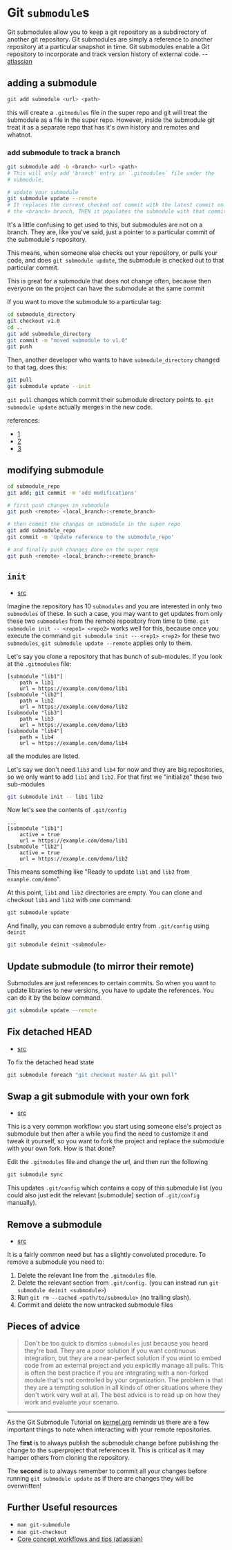 # Git `submodule`s


Git submodules allow you to keep a git repository as a subdirectory of
another git repository. Git submodules are simply a reference to another
repository at a particular snapshot in time. Git submodules enable a Git
repository to incorporate and track version history of external code.
-- [atlassian](https://www.atlassian.com/git/tutorials/git-submodule)


## adding a submodule

```sh
git add submodule <url> <path>
```

this will create a `.gitmodules` file in the super repo and git will
treat the submodule as a file in the super repo. However, inside the
submodule git treat it as a separate repo that has it's own history
and remotes and whatnot.

### add submodule to track a branch

```sh
git submodule add -b <branch> <url> <path>
# This will only add 'branch' entry in `.gitmodules` file under the
# submodule.

# update your submodule
git submodule update --remote
# It replaces the current checked out commit with the latest commit on
# the <branch> branch, THEN it populates the submodule with that commit
```


It's a little confusing to get used to this, but submodules are not on
a branch. They are, like you've said, just a pointer to a particular
commit of the submodule's repository.

This means, when someone else checks out your repository, or pulls your
code, and does `git submodule update`, the submodule is checked out to
that particular commit.

This is great for a submodule that does not change often, because then
everyone on the project can have the submodule at the same commit


If you want to move the submodule to a particular tag:

```sh
cd submodule_directory
git checkout v1.0
cd ..
git add submodule_directory
git commit -m "moved submodule to v1.0"
git push
```


Then, another developer who wants to have `submodule_directory` changed to
that tag, does this:

```sh
git pull
git submodule update --init
```

`git pull` changes which commit their submodule directory points to. `git
submodule update` actually merges in the new code.



references:
- [1](https://stackoverflow.com/a/15782629/13041067)
- [2](https://stackoverflow.com/a/18797720/13041067)
- [3](https://stackoverflow.com/a/1778247/13041067)


## modifying submodule

  ```sh
  cd submodule_repo
  git add; git commit -m 'add modifications'

  # first push changes in submodule
  git push <remote> <local_branch>:<remote_branch>

  # then commit the changes on submodule in the super repo
  git add submodule_repo
  git commit -m 'Update reference to the submodule_repo'

  # and finally push changes done on the super repo
  git push <remote> <local_branch>:<remote_branch>
  ```



## `init`

- [src](https://stackoverflow.com/a/46582526/13041067)

Imagine the repository has 10 `submodules` and you are interested in
only two `submodules` of these. In such a case, you may want to get
updates from only these two `submodules` from the remote repository from
time to time. `git submodule init -- <repo1> <repo2>` works well for this,
because once you execute the command `git submodule init -- <rep1> <rep2>`
for these two `submodules`, `git submodule update --remote` applies only
to them.


Let's say you clone a repository that has bunch of sub-modules. If you look at the
`.gitmodules` file:

```
[submodule "lib1"]
    path = lib1
    url = https://example.com/demo/lib1
[submodule "lib2"]
    path = lib2
    url = https://example.com/demo/lib2
[submodule "lib3"]
    path = lib3
    url = https://example.com/demo/lib3
[submodule "lib4"]
    path = lib4
    url = https://example.com/demo/lib4
```

all the modules are listed.

Let's say we don't need `lib3` and `lib4` for now and they are big
repositories, so we only want to add `lib1` and `lib2`. For that first
we "initialize" these two sub-modules

```sh
git submodule init -- lib1 lib2
```

Now let's see the contents of `.git/config`

```
...
[submodule "lib1"]
    active = true
    url = https://example.com/demo/lib1
[submodule "lib2"]
    active = true
    url = https://example.com/demo/lib2
```

This means something like "Ready to update `lib1` and `lib2` from
`example.com/demo`".


At this point, `lib1` and `lib2` directories are empty. You can clone
and checkout `lib1` and `lib2` with one command:

```sh
git submodule update
```


And finally, you can remove a submodule entry from `.git/config` using `deinit`

```sh
git submodule deinit <submodule>
```


## Update submodule (to mirror their remote)

Submodules are just references to certain commits. So when you want to
update libraries to new versions, you have to update the references. You
can do it by the below command.

```sh
git submodule update --remote
```


## Fix detached HEAD

- [src](https://stackoverflow.com/questions/44366417/what-is-the-point-of-git-submodule-init#comment92085769_46582526)

To fix the detached head state

```sh
git submodule foreach "git checkout master && git pull"
```


## Swap a git submodule with your own fork

- [src](https://www.atlassian.com/git/articles/core-concept-workflows-and-tips)

This is a very common workflow: you start using someone else's project
as submodule but then after a while you find the need to customize it
and tweak it yourself, so you want to fork the project and replace the
submodule with your own fork. How is that done?

Edit the `.gitmodules` file and change the url, and then run the following

```sh
git submodule sync
```

This updates `.git/config` which contains a copy of this submodule
list (you could also just edit the relevant [submodule] section of
`.git/config` manually).


## Remove a submodule

- [src](https://www.atlassian.com/git/articles/core-concept-workflows-and-tips)

It is a fairly common need but has a slightly convoluted procedure. To
remove a submodule you need to:


1. Delete the relevant line from the `.gitmodules` file.
1. Delete the relevant section from `.git/config.` (you can instead run `git submodule deinit <submodule>`)
1. Run `git rm --cached <path/to/submodule>` (no trailing slash).
1. Commit and delete the now untracked submodule files

## Pieces of advice

> Don't be too quick to dismiss `submodules` just because you heard
> they're bad. They are a poor solution if you want continuous
> integration, but they are a near-perfect solution if you want to
> embed code from an external project and you explicitly manage all
> pulls. This is often the best practice if you are integrating with
> a non-forked module that's not controlled by your organization. The
> problem is that they are a tempting solution in all kinds of other
> situations where they don't work very well at all. The best advice is
> to read up on how they work and evaluate your scenario.

---

As the Git Submodule Tutorial on
[kernel.org](https://archive.kernel.org/oldwiki/git.wiki.kernel.org/index.php/GitSubmoduleTutorial.html)
reminds us there are a few important things to note when interacting with your
remote repositories.

The __first__ is to always publish the submodule change before publishing the change
to the superproject that references it. This is critical as it may hamper others
from cloning the repository.

The __second__ is to always remember to commit all your changes before running `git
submodule update` as if there are changes they will be overwritten!


## Further Useful resources

- `man git-submodule`
- `man git-checkout`
- [Core concept workflows and tips (atlassian)](https://www.atlassian.com/git/articles/core-concept-workflows-and-tips)
